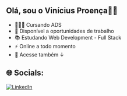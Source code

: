 ## Olá, sou o Vinícius Proença👋🏼

- 👨🏼‍🎓 Cursando ADS
- 🌱 Disponível a oportunidades de trabalho
- 📚 Estudando Web Development - Full Stack
- ⚡ Online a todo momento
- 🏢 Acesse também ↓

## 🌐 Socials:
<a href="https://linkedin.com/in/viniciusproenc4/)" target="_blank">
    <img src="https://img.shields.io/badge/LinkedIn-%230077B5.svg?style=for-the-badge&logo=linkedin&logoColor=white" alt="LinkedIn">
</a>
